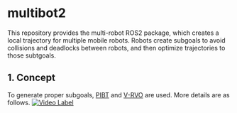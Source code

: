 # multibot2
This repository provides the multi-robot ROS2 package, which creates a local trajectory for multiple mobile robots. Robots create subgoals to avoid collisions and deadlocks between robots, and then optimize trajectories to those subtgoals.

## 1. Concept
To generate proper subgoals, [PIBT](https://kei18.github.io/pibt2/) and [V-RVO](https://arxiv.org/abs/2102.13281) are used. More details are as follows.
[![Video Label](http://img.youtube.com/vi/59USvjy2toI/0.jpg)](https://youtu.be/59USvjy2toI)